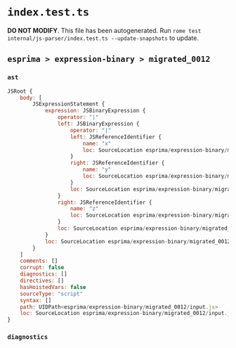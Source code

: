 # `index.test.ts`

**DO NOT MODIFY**. This file has been autogenerated. Run `rome test internal/js-parser/index.test.ts --update-snapshots` to update.

## `esprima > expression-binary > migrated_0012`

### `ast`

```javascript
JSRoot {
	body: [
		JSExpressionStatement {
			expression: JSBinaryExpression {
				operator: "|"
				left: JSBinaryExpression {
					operator: "|"
					left: JSReferenceIdentifier {
						name: "x"
						loc: SourceLocation esprima/expression-binary/migrated_0012/input.js 1:0-1:1 (x)
					}
					right: JSReferenceIdentifier {
						name: "y"
						loc: SourceLocation esprima/expression-binary/migrated_0012/input.js 1:4-1:5 (y)
					}
					loc: SourceLocation esprima/expression-binary/migrated_0012/input.js 1:0-1:5
				}
				right: JSReferenceIdentifier {
					name: "z"
					loc: SourceLocation esprima/expression-binary/migrated_0012/input.js 1:8-1:9 (z)
				}
				loc: SourceLocation esprima/expression-binary/migrated_0012/input.js 1:0-1:9
			}
			loc: SourceLocation esprima/expression-binary/migrated_0012/input.js 1:0-1:9
		}
	]
	comments: []
	corrupt: false
	diagnostics: []
	directives: []
	hasHoistedVars: false
	sourceType: "script"
	syntax: []
	path: UIDPath<esprima/expression-binary/migrated_0012/input.js>
	loc: SourceLocation esprima/expression-binary/migrated_0012/input.js 1:0-2:0
}
```

### `diagnostics`

```

```
